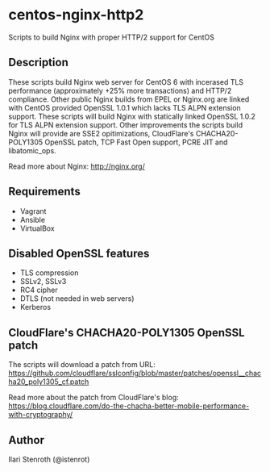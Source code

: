 # centos-nginx-http2
Scripts to build Nginx with proper HTTP/2 support for CentOS

## Description

These scripts build Nginx web server for CentOS 6 with incerased TLS performance (approximately +25% more transactions) and HTTP/2 compliance. Other public Nginx builds from EPEL or Nginx.org are linked with CentOS provided OpenSSL 1.0.1 which lacks TLS ALPN extension support. These scripts will build Nginx with statically linked OpenSSL 1.0.2 for TLS ALPN extension support. Other improvements the scripts build Nginx will provide are SSE2 opitimizations, CloudFlare's CHACHA20-POLY1305 OpenSSL patch, TCP Fast Open support, PCRE JIT and libatomic_ops.

Read more about Nginx:
http://nginx.org/

## Requirements

* Vagrant
* Ansible
* VirtualBox

## Disabled OpenSSL features

* TLS compression
* SSLv2, SSLv3
* RC4 cipher
* DTLS (not needed in web servers)
* Kerberos

## CloudFlare's CHACHA20-POLY1305 OpenSSL patch

The scripts will download a patch from URL:
https://github.com/cloudflare/sslconfig/blob/master/patches/openssl__chacha20_poly1305_cf.patch

Read more about the patch from CloudFlare's blog:
https://blog.cloudflare.com/do-the-chacha-better-mobile-performance-with-cryptography/

## Author

Ilari Stenroth (@istenrot)

